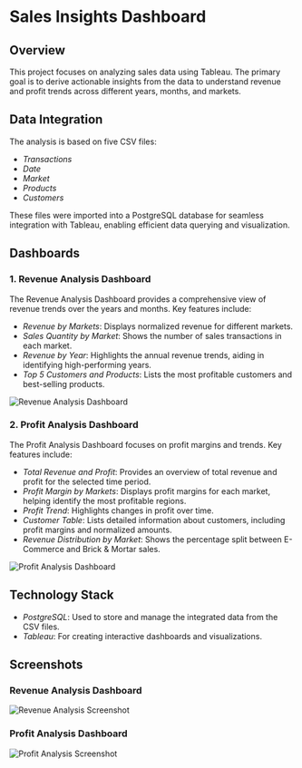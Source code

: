 
# Sales Insights Dashboard 

## Overview
This project focuses on analyzing sales data using Tableau. The primary goal is to derive actionable insights from the data to understand revenue and profit trends across different years, months, and markets.

## Data Integration
The analysis is based on five CSV files:
- *Transactions*
- *Date*
- *Market*
- *Products*
- *Customers*

These files were imported into a PostgreSQL database for seamless integration with Tableau, enabling efficient data querying and visualization.

## Dashboards

### 1. Revenue Analysis Dashboard
The Revenue Analysis Dashboard provides a comprehensive view of revenue trends over the years and months. Key features include:
- *Revenue by Markets*: Displays normalized revenue for different markets.
- *Sales Quantity by Market*: Shows the number of sales transactions in each market.
- *Revenue by Year*: Highlights the annual revenue trends, aiding in identifying high-performing years.
- *Top 5 Customers and Products*: Lists the most profitable customers and best-selling products.

![Revenue Analysis Dashboard](Screenshot%202024-12-21%20143751.png)

### 2. Profit Analysis Dashboard
The Profit Analysis Dashboard focuses on profit margins and trends. Key features include:
- *Total Revenue and Profit*: Provides an overview of total revenue and profit for the selected time period.
- *Profit Margin by Markets*: Displays profit margins for each market, helping identify the most profitable regions.
- *Profit Trend*: Highlights changes in profit over time.
- *Customer Table*: Lists detailed information about customers, including profit margins and normalized amounts.
- *Revenue Distribution by Market*: Shows the percentage split between E-Commerce and Brick & Mortar sales.

![Profit Analysis Dashboard](Screenshot%202024-12-21%20143715.png)

## Technology Stack
- *PostgreSQL*: Used to store and manage the integrated data from the CSV files.
- *Tableau*: For creating interactive dashboards and visualizations.


## Screenshots
### Revenue Analysis Dashboard
![Revenue Analysis Screenshot](Screenshot%202024-12-21%20143751.png)

### Profit Analysis Dashboard
![Profit Analysis Screenshot](Screenshot%202024-12-21%20143715.png)

